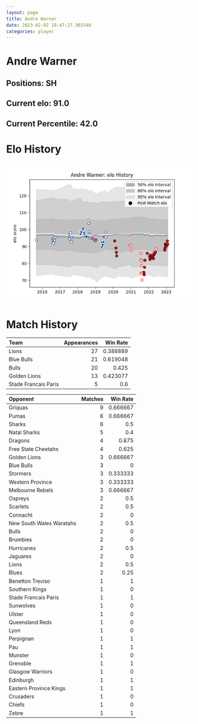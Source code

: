 ```yaml
---  
layout: page  
title: Andre Warner  
date: 2023-02-02 18:47:27.302548  
categories: player  
---
```

# Andre Warner

## Positions: SH

## Current elo: 91.0

## Current Percentile: 42.0

# Elo History


![elo history](history_AndreWarner.png)
# Match History


| Team                 |   Appearances |   Win Rate |
|:---------------------|--------------:|-----------:|
| Lions                |            27 |   0.388889 |
| Blue Bulls           |            21 |   0.619048 |
| Bulls                |            20 |   0.425    |
| Golden Lions         |            13 |   0.423077 |
| Stade Francais Paris |             5 |   0.6      |

| Opponent                 |   Matches |   Win Rate |
|:-------------------------|----------:|-----------:|
| Griquas                  |         9 |   0.666667 |
| Pumas                    |         6 |   0.666667 |
| Sharks                   |         6 |   0.5      |
| Natal Sharks             |         5 |   0.4      |
| Dragons                  |         4 |   0.875    |
| Free State Cheetahs      |         4 |   0.625    |
| Golden Lions             |         3 |   0.666667 |
| Blue Bulls               |         3 |   0        |
| Stormers                 |         3 |   0.333333 |
| Western Province         |         3 |   0.333333 |
| Melbourne Rebels         |         3 |   0.666667 |
| Ospreys                  |         2 |   0.5      |
| Scarlets                 |         2 |   0.5      |
| Connacht                 |         2 |   0        |
| New South Wales Waratahs |         2 |   0.5      |
| Bulls                    |         2 |   0        |
| Brumbies                 |         2 |   0        |
| Hurricanes               |         2 |   0.5      |
| Jaguares                 |         2 |   0        |
| Lions                    |         2 |   0.5      |
| Blues                    |         2 |   0.25     |
| Benetton Treviso         |         1 |   1        |
| Southern Kings           |         1 |   0        |
| Stade Francais Paris     |         1 |   1        |
| Sunwolves                |         1 |   0        |
| Ulster                   |         1 |   0        |
| Queensland Reds          |         1 |   0        |
| Lyon                     |         1 |   0        |
| Perpignan                |         1 |   1        |
| Pau                      |         1 |   1        |
| Munster                  |         1 |   0        |
| Grenoble                 |         1 |   1        |
| Glasgow Warriors         |         1 |   0        |
| Edinburgh                |         1 |   1        |
| Eastern Province Kings   |         1 |   1        |
| Crusaders                |         1 |   0        |
| Chiefs                   |         1 |   0        |
| Zebre                    |         1 |   1        |